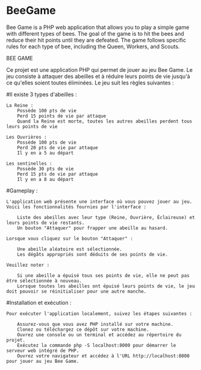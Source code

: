 # BeeGame
Bee Game is a PHP web application that allows you to play a simple game with different types of bees. The goal of the game is to hit the bees and reduce their hit points until they are defeated. The game follows specific rules for each type of bee, including the Queen, Workers, and Scouts.


BEE GAME 

Ce projet est une application PHP qui permet de jouer au jeu Bee Game. Le jeu consiste à attaquer des abeilles et à réduire leurs points de vie jusqu'à ce qu'elles soient toutes éliminées. Le jeu suit les règles suivantes :


#Il existe 3 types d'abeilles : 

    La Reine : 
        Possède 100 pts de vie 
        Perd 15 points de vie par attaque
        Quand la Reine est morte, toutes les autres abeilles perdent tous leurs points de vie
    
    Les Ouvrières : 
        Possède 100 pts de vie
        Perd 20 pts de vie par attaque
        Il y en a 5 au départ

    Les sentinelles :
        Possède 30 pts de vie
        Perd 15 pts de vie par attaque 
        Il y en a 8 au départ


#Gameplay : 

    L'application web présente une interface où vous pouvez jouer au jeu. Voici les fonctionnalités fournies par l'interface :

        Liste des abeilles avec leur type (Reine, Ouvrière, Éclaireuse) et leurs points de vie restants.
        Un bouton "Attaquer" pour frapper une abeille au hasard.

    Lorsque vous cliquez sur le bouton "Attaquer" :

        Une abeille aléatoire est sélectionnée.
        Les dégâts appropriés sont déduits de ses points de vie.

    Veuillez noter :

        Si une abeille a épuisé tous ses points de vie, elle ne peut pas être sélectionnée à nouveau.
        Lorsque toutes les abeilles ont épuisé leurs points de vie, le jeu doit pouvoir se réinitialiser pour une autre manche.

#Installation et exécution :

    Pour exécuter l'application localement, suivez les étapes suivantes :

        Assurez-vous que vous avez PHP installé sur votre machine.
        Clonez ou téléchargez ce dépôt sur votre machine.
        Ouvrez une console ou un terminal et accédez au répertoire du projet.
        Exécutez la commande php -S localhost:8000 pour démarrer le serveur web intégré de PHP.
        Ouvrez votre navigateur et accédez à l'URL http://localhost:8000 pour jouer au jeu Bee Game.
